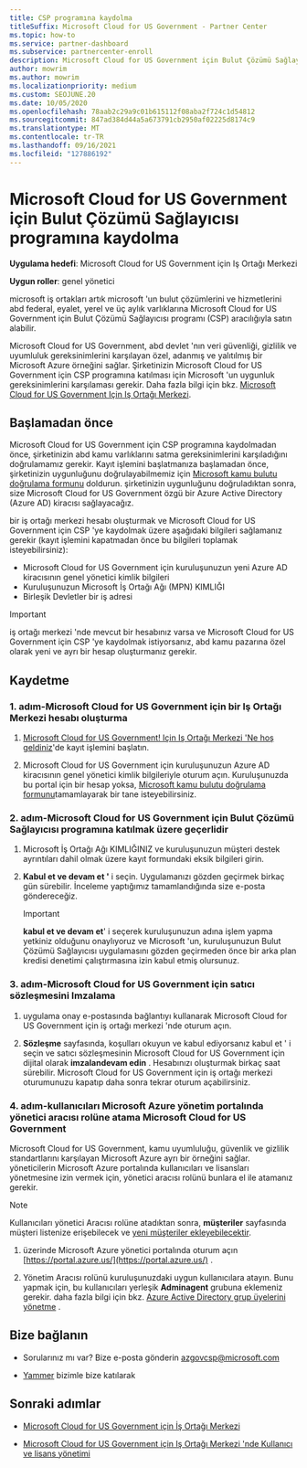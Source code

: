```yaml
---
title: CSP programına kaydolma
titleSuffix: Microsoft Cloud for US Government - Partner Center
ms.topic: how-to
ms.service: partner-dashboard
ms.subservice: partnercenter-enroll
description: Microsoft Cloud for US Government için Bulut Çözümü Sağlayıcısı programına kaydolmak isteyen iş ortakları için CSP program gereksinimleri hakkında bilgi edinin.
author: mowrim
ms.author: mowrim
ms.localizationpriority: medium
ms.custom: SEOJUNE.20
ms.date: 10/05/2020
ms.openlocfilehash: 78aab2c29a9c01b615112f08aba2f724c1d54812
ms.sourcegitcommit: 847ad384d44a5a673791cb2950af02225d8174c9
ms.translationtype: MT
ms.contentlocale: tr-TR
ms.lasthandoff: 09/16/2021
ms.locfileid: "127886192"
---
```

# <a name="enroll-in-the-cloud-solution-provider-program-for-microsoft-cloud-for-us-government"></a>Microsoft Cloud for US Government için Bulut Çözümü Sağlayıcısı programına kaydolma

**Uygulama hedefi**: Microsoft Cloud for US Government için Iş Ortağı Merkezi

**Uygun roller**: genel yönetici

microsoft iş ortakları artık microsoft 'un bulut çözümlerini ve hizmetlerini abd federal, eyalet, yerel ve üç aylık varlıklarına Microsoft Cloud for US Government için Bulut Çözümü Sağlayıcısı programı (CSP) aracılığıyla satın alabilir.

Microsoft Cloud for US Government, abd devlet 'nın veri güvenliği, gizlilik ve uyumluluk gereksinimlerini karşılayan özel, adanmış ve yalıtılmış bir Microsoft Azure örneğini sağlar. Şirketinizin Microsoft Cloud for US Government için CSP programına katılması için Microsoft 'un uygunluk gereksinimlerini karşılaması gerekir. Daha fazla bilgi için bkz. [Microsoft Cloud for US Government Için Iş Ortağı Merkezi](partner-center-for-microsoft-us-govt-cloud.md).

## <a name="before-you-begin"></a>Başlamadan önce

Microsoft Cloud for US Government için CSP programına kaydolmadan önce, şirketinizin abd kamu varlıklarını satma gereksinimlerini karşıladığını doğrulamamız gerekir. Kayıt işlemini başlatmanıza başlamadan önce, şirketinizin uygunluğunu doğrulayabilmemiz için [Microsoft kamu bulutu doğrulama formunu](https://azuregov.microsoft.com/csp) doldurun. şirketinizin uygunluğunu doğruladıktan sonra, size Microsoft Cloud for US Government özgü bir Azure Active Directory (Azure AD) kiracısı sağlayacağız.  

bir iş ortağı merkezi hesabı oluşturmak ve Microsoft Cloud for US Government için CSP 'ye kaydolmak üzere aşağıdaki bilgileri sağlamanız gerekir (kayıt işlemini kapatmadan önce bu bilgileri toplamak isteyebilirsiniz):

- Microsoft Cloud for US Government için kuruluşunuzun yeni Azure AD kiracısının genel yönetici kimlik bilgileri
- Kuruluşunuzun Microsoft İş Ortağı Ağı (MPN) KIMLIĞI
- Birleşik Devletler bir iş adresi

> [!IMPORTANT]  
> iş ortağı merkezi 'nde mevcut bir hesabınız varsa ve Microsoft Cloud for US Government için CSP 'ye kaydolmak istiyorsanız, abd kamu pazarına özel olarak yeni ve ayrı bir hesap oluşturmanız gerekir.

## <a name="how-to-enroll"></a>Kaydetme

### <a name="step-1---create-a-partner-center-account-for-microsoft-cloud-for-us-government"></a>1. adım-Microsoft Cloud for US Government için bir Iş Ortağı Merkezi hesabı oluşturma

1. [Microsoft Cloud for US Government! Için Iş Ortağı Merkezi 'Ne hoş geldiniz](https://partnercenter.microsoft.com/register/resellerusgjoinnow)'de kayıt işlemini başlatın.

2. Microsoft Cloud for US Government için kuruluşunuzun Azure AD kiracısının genel yönetici kimlik bilgileriyle oturum açın. Kuruluşunuzda bu portal için bir hesap yoksa, [Microsoft kamu bulutu doğrulama formunu](https://azuregov.microsoft.com/csp)tamamlayarak bir tane isteyebilirsiniz.

### <a name="step-2---apply-to-participate-in-the-cloud-solution-provider-program-for-microsoft-cloud-for-us-government"></a>2. adım-Microsoft Cloud for US Government için Bulut Çözümü Sağlayıcısı programına katılmak üzere geçerlidir

1. Microsoft İş Ortağı Ağı KIMLIĞINIZ ve kuruluşunuzun müşteri destek ayrıntıları dahil olmak üzere kayıt formundaki eksik bilgileri girin.

2. **Kabul et ve devam et '** i seçin. Uygulamanızı gözden geçirmek birkaç gün sürebilir. İnceleme yaptığımız tamamlandığında size e-posta göndereceğiz.

   > [!IMPORTANT]
   > **kabul et ve devam et**' i seçerek kuruluşunuzun adına işlem yapma yetkiniz olduğunu onaylıyoruz ve Microsoft 'un, kuruluşunuzun Bulut Çözümü Sağlayıcısı uygulamasını gözden geçirmeden önce bir arka plan kredisi denetimi çalıştırmasına izin kabul etmiş olursunuz.

### <a name="step-3---sign-the-reseller-agreement-for-microsoft-cloud-for-us-government"></a>3. adım-Microsoft Cloud for US Government için satıcı sözleşmesini Imzalama

1. uygulama onay e-postasında bağlantıyı kullanarak Microsoft Cloud for US Government için iş ortağı merkezi 'nde oturum açın.

2. **Sözleşme** sayfasında, koşulları okuyun ve kabul ediyorsanız kabul et ' i seçin ve satıcı sözleşmesinin Microsoft Cloud for US Government için dijital olarak **imzalandevam edin** . Hesabınızı oluşturmak birkaç saat sürebilir. Microsoft Cloud for US Government için iş ortağı merkezi oturumunuzu kapatıp daha sonra tekrar oturum açabilirsiniz.

### <a name="step-4---assign-users-to-the-admin-agent-role-in-the-microsoft-azure-admin-portal-for-microsoft-cloud-for-us-government"></a>4. adım-kullanıcıları Microsoft Azure yönetim portalında yönetici aracısı rolüne atama Microsoft Cloud for US Government

Microsoft Cloud for US Government, kamu uyumluluğu, güvenlik ve gizlilik standartlarını karşılayan Microsoft Azure ayrı bir örneğini sağlar. yöneticilerin Microsoft Azure portalında kullanıcıları ve lisansları yönetmesine izin vermek için, yönetici aracısı rolünü bunlara el ile atamanız gerekir.

> [!NOTE]
> Kullanıcıları yönetici Aracısı rolüne atadıktan sonra, **müşteriler** sayfasında müşteri listenize erişebilecek ve [yeni müşteriler ekleyebilecektir](add-a-new-customer.md).

1. üzerinde Microsoft Azure yönetici portalında oturum açın [https://portal.azure.us/](https://portal.azure.us/) .

2. Yönetim Aracısı rolünü kuruluşunuzdaki uygun kullanıcılara atayın. Bunu yapmak için, bu kullanıcıları yerleşik **Adminagent** grubuna eklemeniz gerekir. daha fazla bilgi için bkz. [Azure Active Directory grup üyelerini yönetme](/azure/active-directory/active-directory-groups-members-azure-portal) .

## <a name="connect-with-us"></a>Bize bağlanın

- Sorularınız mı var? Bize e-posta gönderin azgovcsp@microsoft.com

- [Yammer](https://www.yammer.com/cloudpartnercommunity/#/threads/inGroup?type=in_group&feedId=11509777) bizimle bize katılarak

## <a name="next-steps"></a>Sonraki adımlar

- [Microsoft Cloud for US Government için İş Ortağı Merkezi](partner-center-for-microsoft-us-govt-cloud.md)

- [Microsoft Cloud for US Government için Iş Ortağı Merkezi 'nde Kullanıcı ve lisans yönetimi](user-management-in-partner-center-for-microsoft-us-govt-cloud.md)
